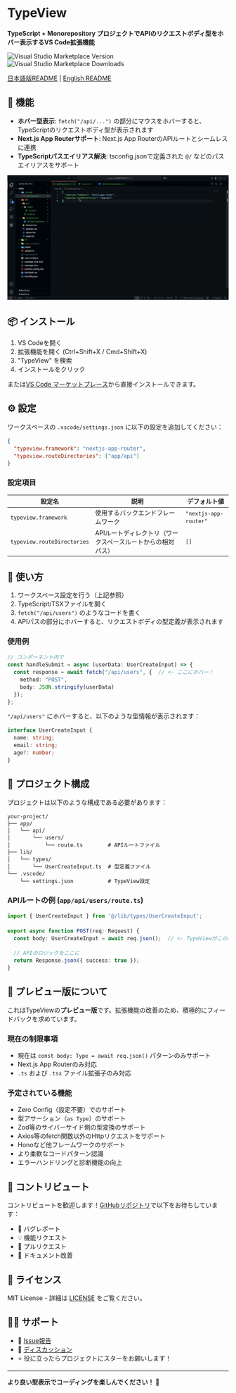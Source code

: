 # TypeView

**TypeScript + Monorepository プロジェクトでAPIのリクエストボディ型をホバー表示するVS Code拡張機能**

![Visual Studio Marketplace Version](https://img.shields.io/visual-studio-marketplace/v/Ayumu3746221.typeview?style=flat-square)
![Visual Studio Marketplace Downloads](https://img.shields.io/visual-studio-marketplace/d/Ayumu3746221.typeview?style=flat-square)

[日本語版README](./README_ja.md) | [English README](./README.md)

## 🚀 機能

- **ホバー型表示**: `fetch("/api/...")` の部分にマウスをホバーすると、TypeScriptのリクエストボディ型が表示されます
- **Next.js App Routerサポート**: Next.js App RouterのAPIルートとシームレスに連携
- **TypeScriptパスエイリアス解決**: tsconfig.jsonで定義された `@/` などのパスエイリアスをサポート

![デモ](./demo.gif)

## 📦 インストール

1. VS Codeを開く
2. 拡張機能を開く (Ctrl+Shift+X / Cmd+Shift+X)
3. "TypeView" を検索
4. インストールをクリック

または[VS Code マーケットプレース](https://marketplace.visualstudio.com/items?itemName=Ayumu3746221.typeview)から直接インストールできます。

## ⚙️ 設定

ワークスペースの `.vscode/settings.json` に以下の設定を追加してください：

```json
{
  "typeview.framework": "nextjs-app-router",
  "typeview.routeDirectories": ["app/api"]
}
```

### 設定項目

| 設定名 | 説明 | デフォルト値 |
|--------|------|-------------|
| `typeview.framework` | 使用するバックエンドフレームワーク | `"nextjs-app-router"` |
| `typeview.routeDirectories` | APIルートディレクトリ（ワークスペースルートからの相対パス） | `[]` |

## 🎯 使い方

1. ワークスペース設定を行う（上記参照）
2. TypeScript/TSXファイルを開く
3. `fetch("/api/users")` のようなコードを書く
4. APIパスの部分にホバーすると、リクエストボディの型定義が表示されます

### 使用例

```typescript
// コンポーネント内で
const handleSubmit = async (userData: UserCreateInput) => {
  const response = await fetch("/api/users", {  // <- ここにホバー！
    method: "POST",
    body: JSON.stringify(userData)
  });
};
```

`"/api/users"` にホバーすると、以下のような型情報が表示されます：

```typescript
interface UserCreateInput {
  name: string;
  email: string;
  age?: number;
}
```

## 📁 プロジェクト構成

プロジェクトは以下のような構成である必要があります：

```
your-project/
├── app/
│   └── api/
│       └── users/
│           └── route.ts        # APIルートファイル
├── lib/
│   └── types/
│       └── UserCreateInput.ts  # 型定義ファイル
└── .vscode/
    └── settings.json           # TypeView設定
```

### APIルートの例 (`app/api/users/route.ts`)

```typescript
import { UserCreateInput } from '@/lib/types/UserCreateInput';

export async function POST(req: Request) {
  const body: UserCreateInput = await req.json();  // <- TypeViewがこのパターンを検出
  
  // APIのロジックをここに
  return Response.json({ success: true });
}
```

## 🚧 プレビュー版について

これはTypeViewの**プレビュー版**です。拡張機能の改善のため、積極的にフィードバックを求めています。

### 現在の制限事項

- 現在は `const body: Type = await req.json()` パターンのみサポート
- Next.js App Routerのみ対応
- `.ts` および `.tsx` ファイル拡張子のみ対応

### 予定されている機能

- Zero Config（設定不要）でのサポート
- 型アサーション（`as Type`）のサポート
- Zod等のサイバーサイド側の型変換のサポート
- Axios等のfetch関数以外のHttpリクエストをサポート
- Honoなど他フレームワークのサポート
- より柔軟なコードパターン認識
- エラーハンドリングと診断機能の向上

## 🤝 コントリビュート

コントリビュートを歓迎します！[GitHubリポジトリ](https://github.com/Ayumu3746221/TypeView)で以下をお待ちしています：

- 🐛 バグレポート
- 💡 機能リクエスト
- 🔧 プルリクエスト
- 📖 ドキュメント改善

## 📝 ライセンス

MIT License - 詳細は [LICENSE](./LICENSE) をご覧ください。

## 🙋‍♂️ サポート

- 🐛 [Issue報告](https://github.com/Ayumu3746221/TypeView/issues)
- 💬 [ディスカッション](https://github.com/Ayumu3746221/TypeView/discussions)
- ⭐ 役に立ったらプロジェクトにスターをお願いします！

---

**より良い型表示でコーディングを楽しんでください！ 🎉**